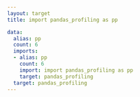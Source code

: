 ```yaml
---
layout: target
title: import pandas_profiling as pp

data:
  alias: pp
  count: 6
  imports:
  - alias: pp
    count: 6
    import: import pandas_profiling as pp
    target: pandas_profiling
  target: pandas_profiling
---
```

